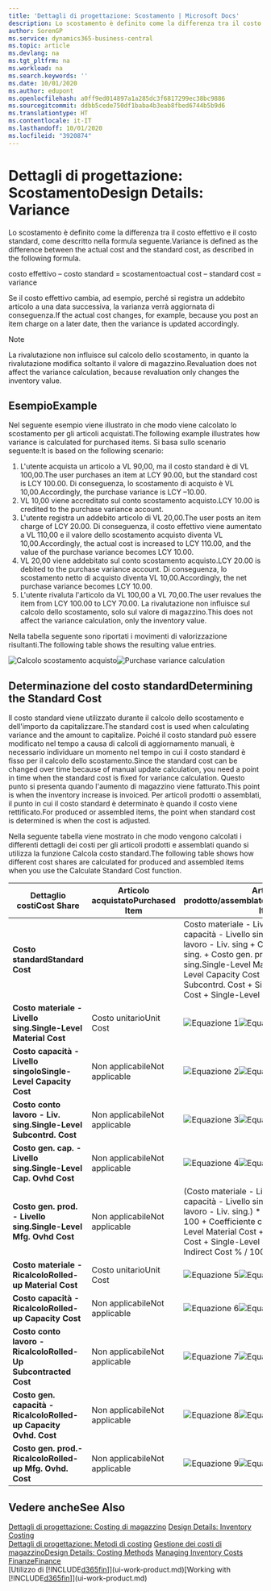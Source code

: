 ```yaml
---
title: 'Dettagli di progettazione: Scostamento | Microsoft Docs'
description: Lo scostamento è definito come la differenza tra il costo effettivo e il costo standard, come descritto nella formula seguente.
author: SorenGP
ms.service: dynamics365-business-central
ms.topic: article
ms.devlang: na
ms.tgt_pltfrm: na
ms.workload: na
ms.search.keywords: ''
ms.date: 10/01/2020
ms.author: edupont
ms.openlocfilehash: a0ff9ed014897a1a285dc3f6817299ec38bc9886
ms.sourcegitcommit: ddbb5cede750df1baba4b3eab8fbed6744b5b9d6
ms.translationtype: HT
ms.contentlocale: it-IT
ms.lasthandoff: 10/01/2020
ms.locfileid: "3920874"
---
```

# <a name="design-details-variance"></a><span data-ttu-id="8ecba-103">Dettagli di progettazione: Scostamento</span><span class="sxs-lookup"><span data-stu-id="8ecba-103">Design Details: Variance</span></span>
<span data-ttu-id="8ecba-104">Lo scostamento è definito come la differenza tra il costo effettivo e il costo standard, come descritto nella formula seguente.</span><span class="sxs-lookup"><span data-stu-id="8ecba-104">Variance is defined as the difference between the actual cost and the standard cost, as described in the following formula.</span></span>  

 <span data-ttu-id="8ecba-105">costo effettivo – costo standard = scostamento</span><span class="sxs-lookup"><span data-stu-id="8ecba-105">actual cost – standard cost = variance</span></span>  

 <span data-ttu-id="8ecba-106">Se il costo effettivo cambia, ad esempio, perché si registra un addebito articolo a una data successiva, la varianza verrà aggiornata di conseguenza.</span><span class="sxs-lookup"><span data-stu-id="8ecba-106">If the actual cost changes, for example, because you post an item charge on a later date, then the variance is updated accordingly.</span></span>  

> [!NOTE]  
>  <span data-ttu-id="8ecba-107">La rivalutazione non influisce sul calcolo dello scostamento, in quanto la rivalutazione modifica soltanto il valore di magazzino.</span><span class="sxs-lookup"><span data-stu-id="8ecba-107">Revaluation does not affect the variance calculation, because revaluation only changes the inventory value.</span></span>  

## <a name="example"></a><span data-ttu-id="8ecba-108">Esempio</span><span class="sxs-lookup"><span data-stu-id="8ecba-108">Example</span></span>  
 <span data-ttu-id="8ecba-109">Nel seguente esempio viene illustrato in che modo viene calcolato lo scostamento per gli articoli acquistati.</span><span class="sxs-lookup"><span data-stu-id="8ecba-109">The following example illustrates how variance is calculated for purchased items.</span></span> <span data-ttu-id="8ecba-110">Si basa sullo scenario seguente:</span><span class="sxs-lookup"><span data-stu-id="8ecba-110">It is based on the following scenario:</span></span>  

1.  <span data-ttu-id="8ecba-111">L'utente acquista un articolo a VL 90,00, ma il costo standard è di VL 100,00.</span><span class="sxs-lookup"><span data-stu-id="8ecba-111">The user purchases an item at LCY 90.00, but the standard cost is LCY 100.00.</span></span> <span data-ttu-id="8ecba-112">Di conseguenza, lo scostamento di acquisto è VL 10,00.</span><span class="sxs-lookup"><span data-stu-id="8ecba-112">Accordingly, the purchase variance is LCY –10.00.</span></span>  
2.  <span data-ttu-id="8ecba-113">VL 10,00 viene accreditato sul conto scostamento acquisto.</span><span class="sxs-lookup"><span data-stu-id="8ecba-113">LCY 10.00 is credited to the purchase variance account.</span></span>  
3.  <span data-ttu-id="8ecba-114">L'utente registra un addebito articolo di VL 20,00.</span><span class="sxs-lookup"><span data-stu-id="8ecba-114">The user posts an item charge of LCY 20.00.</span></span> <span data-ttu-id="8ecba-115">Di conseguenza, il costo effettivo viene aumentato a VL 110,00 e il valore dello scostamento acquisto diventa VL 10,00.</span><span class="sxs-lookup"><span data-stu-id="8ecba-115">Accordingly, the actual cost is increased to LCY 110.00, and the value of the purchase variance becomes LCY 10.00.</span></span>  
4.  <span data-ttu-id="8ecba-116">VL 20,00 viene addebitato sul conto scostamento acquisto.</span><span class="sxs-lookup"><span data-stu-id="8ecba-116">LCY 20.00 is debited to the purchase variance account.</span></span> <span data-ttu-id="8ecba-117">Di conseguenza, lo scostamento netto di acquisto diventa VL 10,00.</span><span class="sxs-lookup"><span data-stu-id="8ecba-117">Accordingly, the net purchase variance becomes LCY 10.00.</span></span>  
5.  <span data-ttu-id="8ecba-118">L'utente rivaluta l'articolo da VL 100,00 a VL 70,00.</span><span class="sxs-lookup"><span data-stu-id="8ecba-118">The user revalues the item from LCY 100.00 to LCY 70.00.</span></span> <span data-ttu-id="8ecba-119">La rivalutazione non influisce sul calcolo dello scostamento, solo sul valore di magazzino.</span><span class="sxs-lookup"><span data-stu-id="8ecba-119">This does not affect the variance calculation, only the inventory value.</span></span>  

 <span data-ttu-id="8ecba-120">Nella tabella seguente sono riportati i movimenti di valorizzazione risultanti.</span><span class="sxs-lookup"><span data-stu-id="8ecba-120">The following table shows the resulting value entries.</span></span>  

 <span data-ttu-id="8ecba-121">![Calcolo scostamento acquisto](media/design_details_inventory_costing_11_purchase_variance.png "Calcolo scostamento acquisto")</span><span class="sxs-lookup"><span data-stu-id="8ecba-121">![Purchase variance calculation](media/design_details_inventory_costing_11_purchase_variance.png "Purchase variance calculation")</span></span>  

## <a name="determining-the-standard-cost"></a><span data-ttu-id="8ecba-122">Determinazione del costo standard</span><span class="sxs-lookup"><span data-stu-id="8ecba-122">Determining the Standard Cost</span></span>  
 <span data-ttu-id="8ecba-123">Il costo standard viene utilizzato durante il calcolo dello scostamento e dell'importo da capitalizzare.</span><span class="sxs-lookup"><span data-stu-id="8ecba-123">The standard cost is used when calculating variance and the amount to capitalize.</span></span> <span data-ttu-id="8ecba-124">Poiché il costo standard può essere modificato nel tempo a causa di calcoli di aggiornamento manuali, è necessario individuare un momento nel tempo in cui il costo standard è fisso per il calcolo dello scostamento.</span><span class="sxs-lookup"><span data-stu-id="8ecba-124">Since the standard cost can be changed over time because of manual update calculation, you need a point in time when the standard cost is fixed for variance calculation.</span></span> <span data-ttu-id="8ecba-125">Questo punto si presenta quando l'aumento di magazzino viene fatturato.</span><span class="sxs-lookup"><span data-stu-id="8ecba-125">This point is when the inventory increase is invoiced.</span></span> <span data-ttu-id="8ecba-126">Per articoli prodotti o assemblati, il punto in cui il costo standard è determinato è quando il costo viene rettificato.</span><span class="sxs-lookup"><span data-stu-id="8ecba-126">For produced or assembled items, the point when standard cost is determined is when the cost is adjusted.</span></span>  

 <span data-ttu-id="8ecba-127">Nella seguente tabella viene mostrato in che modo vengono calcolati i differenti dettagli dei costi per gli articoli prodotti e assemblati quando si utilizza la funzione Calcola costo standard.</span><span class="sxs-lookup"><span data-stu-id="8ecba-127">The following table shows how different cost shares are calculated for produced and assembled items when you use the Calculate Standard Cost function.</span></span>  

|<span data-ttu-id="8ecba-128">Dettaglio costi</span><span class="sxs-lookup"><span data-stu-id="8ecba-128">Cost Share</span></span>|<span data-ttu-id="8ecba-129">Articolo acquistato</span><span class="sxs-lookup"><span data-stu-id="8ecba-129">Purchased Item</span></span>|<span data-ttu-id="8ecba-130">Articolo prodotto/assemblato</span><span class="sxs-lookup"><span data-stu-id="8ecba-130">Produced/Assembled Item</span></span>|  
|----------------|--------------------|------------------------------|  
|<span data-ttu-id="8ecba-131">**Costo standard**</span><span class="sxs-lookup"><span data-stu-id="8ecba-131">**Standard Cost**</span></span>||<span data-ttu-id="8ecba-132">Costo materiale - Livello sing. + Costo capacità - Livello singolo + Costo conto lavoro - Liv. sing + Costo gen. cap. - Livello sing. + Costo gen. prod. - Livello sing.</span><span class="sxs-lookup"><span data-stu-id="8ecba-132">Single-Level Material Cost + Single-Level Capacity Cost + Single-Level Subcontrd. Cost + Single-Level Cap. Ovhd. Cost + Single-Level Mfg. Ovhd. Cost</span></span>|  
|<span data-ttu-id="8ecba-133">**Costo materiale - Livello sing.**</span><span class="sxs-lookup"><span data-stu-id="8ecba-133">**Single-Level Material Cost**</span></span>|<span data-ttu-id="8ecba-134">Costo unitario</span><span class="sxs-lookup"><span data-stu-id="8ecba-134">Unit Cost</span></span>|<span data-ttu-id="8ecba-135">![Equazione 1](media/design_details_inventory_costing_11_equation_1.png "Equazione 1")</span><span class="sxs-lookup"><span data-stu-id="8ecba-135">![Equation 1](media/design_details_inventory_costing_11_equation_1.png "Equation 1")</span></span>|  
|<span data-ttu-id="8ecba-136">**Costo capacità - Livello singolo**</span><span class="sxs-lookup"><span data-stu-id="8ecba-136">**Single-Level Capacity Cost**</span></span>|<span data-ttu-id="8ecba-137">Non applicabile</span><span class="sxs-lookup"><span data-stu-id="8ecba-137">Not applicable</span></span>|<span data-ttu-id="8ecba-138">![Equazione 2](media/design_details_inventory_costing_11_equation_2.png "Equazione 2")</span><span class="sxs-lookup"><span data-stu-id="8ecba-138">![Equation 2](media/design_details_inventory_costing_11_equation_2.png "Equation 2")</span></span>|  
|<span data-ttu-id="8ecba-139">**Costo conto lavoro - Liv. sing.**</span><span class="sxs-lookup"><span data-stu-id="8ecba-139">**Single-Level Subcontrd. Cost**</span></span>|<span data-ttu-id="8ecba-140">Non applicabile</span><span class="sxs-lookup"><span data-stu-id="8ecba-140">Not applicable</span></span>|<span data-ttu-id="8ecba-141">![Equazione 3](media/design_details_inventory_costing_11_equation_3.png "Equazione 3")</span><span class="sxs-lookup"><span data-stu-id="8ecba-141">![Equation 3](media/design_details_inventory_costing_11_equation_3.png "Equation 3")</span></span>|  
|<span data-ttu-id="8ecba-142">**Costo gen. cap. - Livello sing.**</span><span class="sxs-lookup"><span data-stu-id="8ecba-142">**Single-Level Cap. Ovhd Cost**</span></span>|<span data-ttu-id="8ecba-143">Non applicabile</span><span class="sxs-lookup"><span data-stu-id="8ecba-143">Not applicable</span></span>|<span data-ttu-id="8ecba-144">![Equazione 4](media/design_details_inventory_costing_11_equation_4.png "Equazione 4")</span><span class="sxs-lookup"><span data-stu-id="8ecba-144">![Equation 4](media/design_details_inventory_costing_11_equation_4.png "Equation 4")</span></span>|  
|<span data-ttu-id="8ecba-145">**Costo gen. prod. - Livello sing.**</span><span class="sxs-lookup"><span data-stu-id="8ecba-145">**Single-Level Mfg. Ovhd Cost**</span></span>|<span data-ttu-id="8ecba-146">Non applicabile</span><span class="sxs-lookup"><span data-stu-id="8ecba-146">Not applicable</span></span>|<span data-ttu-id="8ecba-147">(Costo materiale - Livello sing. + Costo capacità - Livello singolo + Costo conto lavoro - Liv. sing.) \* Costo indiretto % / 100 + Coefficiente costi generali</span><span class="sxs-lookup"><span data-stu-id="8ecba-147">(Single-Level Material Cost + Single-Level Capacity Cost + Single-Level Subcontrd. Cost) \* Indirect Cost % / 100 + Overhead Rate</span></span>|  
|<span data-ttu-id="8ecba-148">**Costo materiale - Ricalcolo**</span><span class="sxs-lookup"><span data-stu-id="8ecba-148">**Rolled-up Material Cost**</span></span>|<span data-ttu-id="8ecba-149">Costo unitario</span><span class="sxs-lookup"><span data-stu-id="8ecba-149">Unit Cost</span></span>|<span data-ttu-id="8ecba-150">![Equazione 5](media/design_details_inventory_costing_11_equation_5.png "Equazione 5")</span><span class="sxs-lookup"><span data-stu-id="8ecba-150">![Equation 5](media/design_details_inventory_costing_11_equation_5.png "Equation 5")</span></span>|  
|<span data-ttu-id="8ecba-151">**Costo capacità - Ricalcolo**</span><span class="sxs-lookup"><span data-stu-id="8ecba-151">**Rolled-up Capacity Cost**</span></span>|<span data-ttu-id="8ecba-152">Non applicabile</span><span class="sxs-lookup"><span data-stu-id="8ecba-152">Not applicable</span></span>|<span data-ttu-id="8ecba-153">![Equazione 6](media/design_details_inventory_costing_11_equation_6.png "Equazione 6")</span><span class="sxs-lookup"><span data-stu-id="8ecba-153">![Equation 6](media/design_details_inventory_costing_11_equation_6.png "Equation 6")</span></span>|  
|<span data-ttu-id="8ecba-154">**Costo conto lavoro - Ricalcolo**</span><span class="sxs-lookup"><span data-stu-id="8ecba-154">**Rolled-Up Subcontracted Cost**</span></span>|<span data-ttu-id="8ecba-155">Non applicabile</span><span class="sxs-lookup"><span data-stu-id="8ecba-155">Not applicable</span></span>|<span data-ttu-id="8ecba-156">![Equazione 7](media/design_details_inventory_costing_11_equation_7.png "Equazione 7")</span><span class="sxs-lookup"><span data-stu-id="8ecba-156">![Equation 7](media/design_details_inventory_costing_11_equation_7.png "Equation 7")</span></span>|  
|<span data-ttu-id="8ecba-157">**Costo gen. capacità - Ricalcolo**</span><span class="sxs-lookup"><span data-stu-id="8ecba-157">**Rolled-up Capacity Ovhd. Cost**</span></span>|<span data-ttu-id="8ecba-158">Non applicabile</span><span class="sxs-lookup"><span data-stu-id="8ecba-158">Not applicable</span></span>|<span data-ttu-id="8ecba-159">![Equazione 8](media/design_details_inventory_costing_11_equation_8.png "Equazione 8")</span><span class="sxs-lookup"><span data-stu-id="8ecba-159">![Equation 8](media/design_details_inventory_costing_11_equation_8.png "Equation 8")</span></span>|  
|<span data-ttu-id="8ecba-160">**Costo gen. prod.- Ricalcolo**</span><span class="sxs-lookup"><span data-stu-id="8ecba-160">**Rolled-up Mfg. Ovhd. Cost**</span></span>|<span data-ttu-id="8ecba-161">Non applicabile</span><span class="sxs-lookup"><span data-stu-id="8ecba-161">Not applicable</span></span>|<span data-ttu-id="8ecba-162">![Equazione 9](media/design_details_inventory_costing_11_equation_9.png "Equazione 9")</span><span class="sxs-lookup"><span data-stu-id="8ecba-162">![Equation 9](media/design_details_inventory_costing_11_equation_9.png "Equation 9")</span></span>|  

## <a name="see-also"></a><span data-ttu-id="8ecba-163">Vedere anche</span><span class="sxs-lookup"><span data-stu-id="8ecba-163">See Also</span></span>  
 <span data-ttu-id="8ecba-164">[Dettagli di progettazione: Costing di magazzino](design-details-inventory-costing.md) </span><span class="sxs-lookup"><span data-stu-id="8ecba-164">[Design Details: Inventory Costing](design-details-inventory-costing.md) </span></span>  
 <span data-ttu-id="8ecba-165">[Dettagli di progettazione: Metodi di costing](design-details-costing-methods.md) [Gestione dei costi di magazzino](finance-manage-inventory-costs.md)</span><span class="sxs-lookup"><span data-stu-id="8ecba-165">[Design Details: Costing Methods](design-details-costing-methods.md) [Managing Inventory Costs](finance-manage-inventory-costs.md)</span></span>  
 [<span data-ttu-id="8ecba-166">Finanze</span><span class="sxs-lookup"><span data-stu-id="8ecba-166">Finance</span></span>](finance.md)  
 <span data-ttu-id="8ecba-167">[Utilizzo di [!INCLUDE[d365fin](includes/d365fin_md.md)]](ui-work-product.md)</span><span class="sxs-lookup"><span data-stu-id="8ecba-167">[Working with [!INCLUDE[d365fin](includes/d365fin_md.md)]](ui-work-product.md)</span></span>
